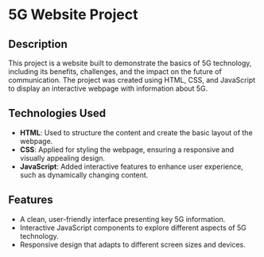 # 5G Website Project

## Description
This project is a website built to demonstrate the basics of 5G technology, including its benefits, challenges, and the impact on the future of communication. The project was created using HTML, CSS, and JavaScript to display an interactive webpage with information about 5G.

## Technologies Used
- **HTML**: Used to structure the content and create the basic layout of the webpage.
- **CSS**: Applied for styling the webpage, ensuring a responsive and visually appealing design.
- **JavaScript**: Added interactive features to enhance user experience, such as dynamically changing content.

## Features
- A clean, user-friendly interface presenting key 5G information.
- Interactive JavaScript components to explore different aspects of 5G technology.
- Responsive design that adapts to different screen sizes and devices.
